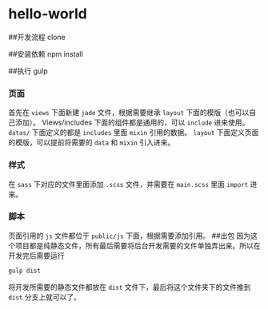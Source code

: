 # hello-world

##开发流程
clone

##安装依赖
npm install

##执行
gulp

### 页面
首先在 `views` 下面新建 `jade` 文件，根据需要继承 `layout` 下面的模版（也可以自己添加）。
Views/includes 下面的组件都是通用的，可以 `include` 进来使用。
`datas/` 下面定义的都是 `includes` 里面 `mixin` 引用的数据。
`layout` 下面定义页面的模版，可以提前将需要的 `data` 和 `mixin` 引入进来。
### 样式
在 `sass` 下对应的文件里面添加 `.scss` 文件，并需要在 `main.scss` 里面 `import` 进来。
### 脚本
页面引用的 `js` 文件都位于 `public/js` 下面，根据需要添加引用。
##出包
因为这个项目都是纯静态文件，所有最后需要将后台开发需要的文件单独弄出来。所以在开发完后需要运行
```bash
gulp dist
```
将开发所需要的静态文件都放在 `dist` 文件下，最后将这个文件夹下的文件推到 `dist` 分支上就可以了。
